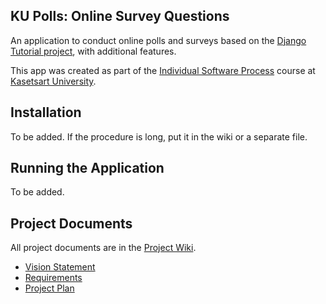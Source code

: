 ## KU Polls: Online Survey Questions 

An application to conduct online polls and surveys based
on the [Django Tutorial project](https://docs.djangoproject.com/en/4.1/intro/tutorial01/), with
additional features.

This app was created as part of the [Individual Software Process](
https://cpske.github.io/ISP) course at [Kasetsart University](https://www.ku.ac.th).

## Installation

To be added. If the procedure is long, put it in the wiki or a separate file.

## Running the Application

To be added.

## Project Documents

All project documents are in the [Project Wiki](https://github.com/Pong50887/ku-polls/wiki).

- [Vision Statement](https://github.com/Pong50887/ku-polls/wiki/Vision-and-Scope)
- [Requirements](https://github.com/Pong50887/ku-polls/wiki/Requirements)
- [Project Plan](https://github.com/Pong50887/ku-polls/wiki/Project-Plan)
